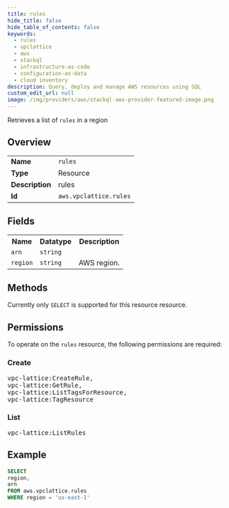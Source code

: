 ```yaml
---
title: rules
hide_title: false
hide_table_of_contents: false
keywords:
  - rules
  - vpclattice
  - aws
  - stackql
  - infrastructure-as-code
  - configuration-as-data
  - cloud inventory
description: Query, deploy and manage AWS resources using SQL
custom_edit_url: null
image: /img/providers/aws/stackql-aws-provider-featured-image.png
---
```

Retrieves a list of <code>rules</code> in a region

## Overview
<table><tbody>
<tr><td><b>Name</b></td><td><code>rules</code></td></tr>
<tr><td><b>Type</b></td><td>Resource</td></tr>
<tr><td><b>Description</b></td><td>rules</td></tr>
<tr><td><b>Id</b></td><td><code>aws.vpclattice.rules</code></td></tr>
</tbody></table>

## Fields
<table><tbody>
<tr><th>Name</th><th>Datatype</th><th>Description</th></tr>
<tr><td><code>arn</code></td><td><code>string</code></td><td></td></tr>
<tr><td><code>region</code></td><td><code>string</code></td><td>AWS region.</td></tr>

</tbody></table>

## Methods
Currently only <code>SELECT</code> is supported for this resource resource.

## Permissions

To operate on the <code>rules</code> resource, the following permissions are required:

### Create
<pre>
vpc-lattice:CreateRule,
vpc-lattice:GetRule,
vpc-lattice:ListTagsForResource,
vpc-lattice:TagResource</pre>

### List
<pre>
vpc-lattice:ListRules</pre>


## Example
```sql
SELECT
region,
arn
FROM aws.vpclattice.rules
WHERE region = 'us-east-1'
```
